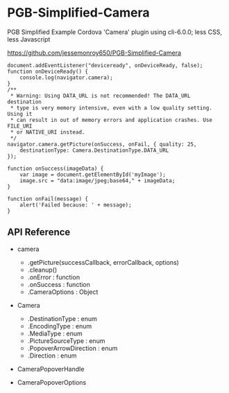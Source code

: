 # PGB-Simplified-Camera
PGB Simplified Example Cordova 'Camera' plugin using cli-6.0.0; less CSS, less Javascript 


https://github.com/jessemonroy650/PGB-Simplified-Camera

```
document.addEventListener("deviceready", onDeviceReady, false);
function onDeviceReady() {
    console.log(navigator.camera);
}
/**
 * Warning: Using DATA_URL is not recommended! The DATA_URL destination
 * type is very memory intensive, even with a low quality setting. Using it
 * can result in out of memory errors and application crashes. Use FILE_URI
 * or NATIVE_URI instead.
 */
navigator.camera.getPicture(onSuccess, onFail, { quality: 25,
    destinationType: Camera.DestinationType.DATA_URL
});

function onSuccess(imageData) {
    var image = document.getElementById('myImage');
    image.src = "data:image/jpeg;base64," + imageData;
}

function onFail(message) {
    alert('Failed because: ' + message);
}
```

## API Reference

* camera
  * .getPicture(successCallback, errorCallback, options)
  * .cleanup()
  * .onError : function
  * .onSuccess : function
  * .CameraOptions : Object

* Camera
  * .DestinationType : enum
  * .EncodingType : enum
  * .MediaType : enum
  * .PictureSourceType : enum
  * .PopoverArrowDirection : enum
  * .Direction : enum

* CameraPopoverHandle

* CameraPopoverOptions

